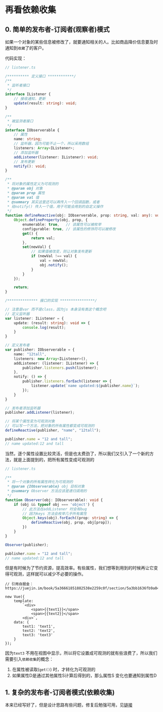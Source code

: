 # 再看依赖收集  

## 0. 简单的发布者-订阅者(观察者)模式  

如果一个对象的某些信息被修改了，就要通知相关的人。比如商品降价信息要及时通知到`收藏`了的客户。  

代码实现：  

```ts
// listener.ts

/********** 定义接口 ************/
/**
 * 监听者接口
 */
interface IListener {
    // 接收通知，更新
    update(result: string): void;
}

/**
 * 被监测者接口
 */
interface IObserverable {
    // 属性
    name: string;
    // 监听器，因为可能不止一个，所以采用数组
    listeners: Array<IListener>;
    // 添加监听器
    addListener(listener: IListener): void;
    // 发布更新
    notify(): void;
}

/**
 * 将对象的属性定义为可观测的
 * @param obj 对象
 * @param prop 属性
 * @param val 值
 * @summary 其实这里还可以再传入一个回调函数，或者
 * 给notify() 传入一个值，用于可能会用到的自定义操作
 */
function defineReactive(obj: IObserverable, prop: string, val: any): void {
    Object.defineProperty(obj, prop, {
        enumerable: true,   // 该属性可以被枚举
        configurable: true, // 该属性的修饰符可以被修改
        get() {
            return val;
        },
        set(newVal) {
            // 如果值被改变，则让对象发布更新
            if (newVal !== val) {
                val = newVal;
                obj.notify();
            }
        }
    });

    return;
}

/************** 接口的实现 ****************/

// 注意是var 而不是class，因为js 本身没有类这个概念吧
// 定义监听器
var listener: IListener = {
    update: (result: string): void => {
        console.log(result);
    }
}

// 定义发布者
var publisher: IObserverable = {
    name: "12tall",
    listeners: new Array<IListener>(),
    addListener: (listener: IListener) => {
        publisher.listeners.push(listener);
    },
    notify: () => {
        publisher.listeners.forEach(listener => {
            listener.update(`name updated:${publisher.name}`);
        });
    }
}

// 发布者添加监听器
publisher.addListener(listener);

// 将某个属性变为可观测对象
// 可以写一个方法，把对象的所有属性都变成可观测的
defineReactive(publisher, "name", "12tall");

publisher.name = "12 and tall";
// name updated:12 and tall

```

当然，逐个属性设置比较灵活，但是也太费劲了，所以我们又引入了一个新的方法，就是上面提到的，把所有属性变成可观测的  

```ts
// listener.ts

/**
 * 将一个对象的所有属性转化为可观测的
 * @param {IObserverable} obj 目标对象
 * @summary Observer 方法应该是递归调用的
 */
function Observer(obj: IObserverable): void {
    if (obj && typeof obj === 'object') {
        // 此方法在addListener 时会有bug
        // 因为keys 方法会枚举几乎所有属性
        Object.keys(obj).forEach((prop: string) => {
            defineReactive(obj, prop, obj[prop]);
        })
    }
}

Observer(publisher);

publisher.name = "12 and tall";
// name updated:12 and tall
```

但是有时候为了节约资源，提高效率。有些属性，我们想等到用到的时候再让它变得可观测，这样就可以减少不必要的操作。  

```vue
// 引用自掘金：https://juejin.im/book/5a36661851882538e2259c0f/section/5a3bb1636fb9a0452846aa50

new Vue({
    template:
        `<div>
            <span>{{text1}}</span>
            <span>{{text2}}</span>
        <div>`,
    data: {
        text1: 'text1',
        text2: 'text2',
        text3: 'text3'
    }
});
```

因为`text3` 不用在视图中显示，所以将它设置成可观测的就有些浪费了，所以我们需要引入`依赖收集`的概念：  

1. 在属性被读取(`get()`) 时，才转化为可观测的  
2. 如果属性D是通过其他属性S计算后得到的，那么属性S 变化也要通知到属性D

## 1. 复杂的发布者-订阅者模式(依赖收集)  

本来已经写好了，但是设计思路有些问题，修复后勉强可用，见[链接](./mvvm/watcger.ts)  
